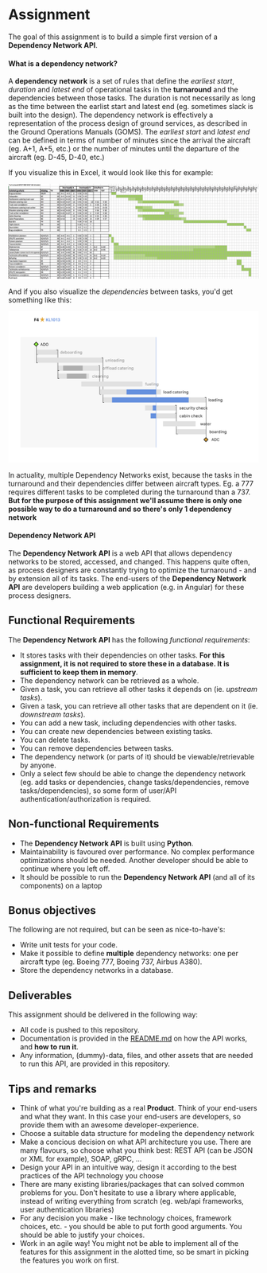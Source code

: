 # Assignment

The goal of this assignment is to build a simple first version of a **Dependency Network API**.

#### What is a **dependency network**?

A **dependency network** is a set of rules that define the _earliest start_, _duration_ and _latest end_ of operational tasks
in the **turnaround** and the dependencies between those tasks.
The duration is not necessarily as long as the time between the earlist start and latest end (eg. sometimes slack is built into the design).
The dependency network is effectively a representation of the process design of ground services, as described in the Ground Operations Manuals (GOMS).
The _earliest start_ and _latest end_ can be defined in terms of number of minutes since the arrival the aircraft (eg. A+1, A+5, etc.)
or the number of minutes until the departure of the aircraft (eg. D-45, D-40, etc.)

If you visualize this in Excel, it would look like this for example:

![Goms in Excel](goms-in-excel.png)

And if you also visualize the _dependencies_ between tasks, you'd get something like this:

![dependencies](dependency-network.png)

In actuality, multiple Dependency Networks exist, because the tasks in the turnaround and their dependencies differ between aircraft types.
Eg. a 777 requires different tasks to be completed during the turnaround than a 737.
**But for the purpose of this assignment we'll assume there is only one possible way to do a turnaround and so there's only 1 dependency network**

#### Dependency Network API

The **Dependency Network API** is a web API that allows dependency networks to be stored, accessed, and changed.
This happens quite often, as process designers are constantly trying to optimize the turnaround - and by extension all of its tasks.
The end-users of the **Dependency Network API** are developers building a web application (e.g. in Angular) for these process designers.

## Functional Requirements

The **Dependency Network API** has the following _functional requirements_:

- It stores tasks with their dependencies on other tasks. **For this assignment, it is not required to store these in a database.
  It is sufficient to keep them in memory**.
- The dependency network can be retrieved as a whole.
- Given a task, you can retrieve all other tasks it depends on (ie. _upstream tasks_).
- Given a task, you can retrieve all other tasks that are dependent on it (ie. _downstream tasks_).
- You can add a new task, including dependencies with other tasks.
- You can create new dependencies between existing tasks.
- You can delete tasks.
- You can remove dependencies between tasks.
- The dependency network (or parts of it) should be viewable/retrievable by anyone.
- Only a select few should be able to change the dependency network (eg. add tasks or dependencies, change tasks/dependencies, remove tasks/dependencies),
  so some form of user/API authentication/authorization is required.

## Non-functional Requirements

- The **Dependency Network API** is built using **Python**.
- Maintainability is favoured over performance. No complex performance optimizations should be needed. 
  Another developer should be able to continue where you left off.
- It should be possible to run the **Dependency Network API** (and all of its components) on a laptop

## Bonus objectives

The following are not required, but can be seen as nice-to-have's:

- Write unit tests for your code.
- Make it possible to define **multiple** dependency networks: one per aircraft type (eg. Boeing 777, Boeing 737, Airbus A380).
- Store the dependency networks in a database.

## Deliverables

This assignment should be delivered in the following way:

- All code is pushed to this repository.
- Documentation is provided in the [README.md](README.md) on how the API works, and **how to run it**.
- Any information, (dummy)-data, files, and other assets that are needed to run this API, are provided in this repository.

## Tips and remarks

- Think of what you're building as a real **Product**. Think of your end-users and what they want. In this case your end-users are developers, so provide them with an awesome developer-experience.
- Choose a suitable data structure for modeling the dependency network
- Make a concious decision on what API architecture you use. There are many flavours, so choose what you think best: REST API (can be JSON or XML for example), SOAP, gRPC, ...
- Design your API in an intuitive way, design it according to the best practices of the API technology you choose
- There are many existing libraries/packages that can solved common problems for you.
  Don't hesitate to use a library where applicable, instead of writing everything from scratch (eg. web/api frameworks, user authentication libraries)
- For any decision you make - like technology choices, framework choices, etc. - you should be able to put forth good arguments.
  You should be able to justify your choices.
- Work in an agile way! You might not be able to implement all of the features for this assignment in the alotted time,
  so be smart in picking the features you work on first.
